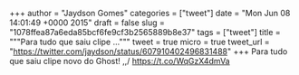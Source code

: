 
+++
author = "Jaydson Gomes"
categories = ["tweet"]
date = "Mon Jun 08 14:01:49 +0000 2015"
draft = false
slug = "1078ffea87a6eda85bcf6fe9cf3b2565889b8e37"
tags = ["tweet"]
title = """Para tudo que saiu clipe ..."""
tweet = true
micro = true
tweet_url = "https://twitter.com/jaydson/status/607910402496831488"
+++
Para tudo que saiu clipe novo do Ghost! \,,/ https://t.co/WqGzX4dmVa
